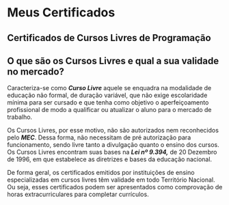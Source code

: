 # Meus Certificados

## Certificados de Cursos Livres de Programação

## O que são os Cursos Livres e qual a sua validade no mercado?


Caracteriza-se como _**Curso Livre**_ aquele se enquadra na modalidade de educação não formal, de duração variável, que não exige escolaridade mínima para ser cursado e que tenha como objetivo o aperfeiçoamento profissional de modo a qualificar ou atualizar o aluno para o mercado de trabalho.

Os Cursos Livres, por esse motivo, não são autorizados nem reconhecidos pelo _**MEC**_. Dessa forma, não necessitam de pré autorização para funcionamento, sendo livre tanto a divulgação quanto o ensino dos cursos. Os Cursos Livres  encontram suas bases na _**Lei nº 9.394,**_ de 20 Dezembro de 1996, em que estabelece as diretrizes e bases da educação nacional.

De forma geral, os certificados emitidos por instituições de ensino especializadas em cursos livres têm validade em todo Território Nacional. Ou seja, esses certificados podem ser apresentados como comprovação de horas extracurriculares para completar currículos.
